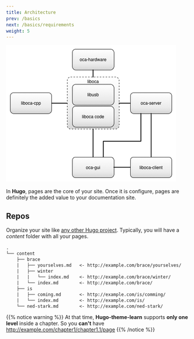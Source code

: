 ```yaml
---
title: Architecture
prev: /basics
next: /basics/requirements
weight: 5
---
```


![oca Overview](images/oca-overview.png)

In **Hugo**, pages are the core of your site. Once it is configure, pages are definitely the added value to your documentation site.

## Repos

Organize your site like [any other Hugo project](https://gohugo.io/content/organization/). Typically, you will have a *content* folder with all your pages.

    .
    └── content
        ├── brace
        |   ├── yourselves.md   <- http://example.com/brace/yourselves/
        |   ├── winter
        |   |   └── index.md    <- http://example.com/brace/winter/
        |   └── index.md        <- http://example.com/brace/
        ├── is
        |   ├── coming.md       <- http://example.com/is/comming/
        |   └── index.md        <- http://example.com/is/
        └── ned-stark.md        <- http://example.com/ned-stark/

{{% notice warning %}}
At that time, **Hugo-theme-learn** supports **only one level** inside a chapter. So you **can't** have http://example.com/chapter1/chapter1.1/page
{{% /notice %}}